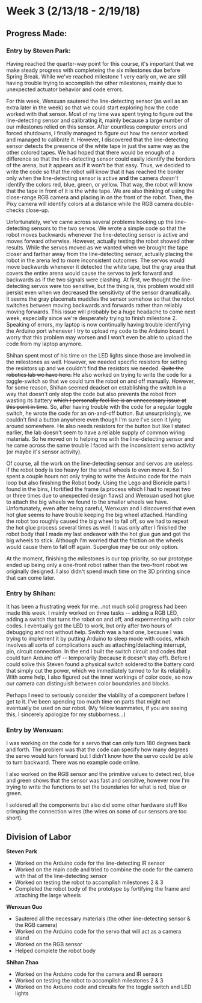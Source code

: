 # Week 3 (2/13/18 - 2/19/18)

## Progress Made:

### Entry by Steven Park:
Having reached the quarter-way point for this course, it's important that we make steady progress with completeing the six milestones due before Spring Break.
While we've reached milestone 1 very early on, we are still having trouble trying to accomplish the other milestones, mainly due to unexpected actuator behavior and code errors.

For this week, Wenxuan sautered the line-detecting sensor (as well as an extra later in the week) so that we could start exploring how the code worked with that sensor.
Most of my time was spent trying to figure out the line-detecting sensor and calibrating it, mainly because a large number of our milestones relied on this sensor.
After countless computer errors and forced shutdowns, I finally managed to figure out how the sensor worked and managed to calibrate it.
However, I discovered that the line-detecting sensor detects the presence of the white tape in just the same way as the other colored tapes. 
We had hoped that there would be enough of a difference so that the line-detecting sensor could easily identify the borders of the arena, but it appears as if it won't be that easy.
Thus, we decided to write the code so that the robot will know that it has reached the border only when the line-detecting sensor is active **and** the camera *doesn't* identify the colors red, blue, green, or yellow.
That way, the robot will know that the tape in front of it is the white tape. We are also thinking of using the close-range RGB camera and placing in on the front of the robot. 
Then, the Pixy camera will identify colors at a distance while the RGB camera double-checks close-up. 

Unfortunately, we've came across several problems hooking up the line-detecting sensors to the two servos. We wrote a simple code so that the robot moves backwards whenever the line-detecting sensor is active and moves forward otherwise.
However, actually testing the robot showed other results. While the servos moved as we wanted when we brought the tape closer and farther away from the line-detecting sensor, actually placing the robot in the arena led to more inconsistent outcomes.
The servos would move backwards whenever it detected the white tape, but the gray area that covers the entire arena would cause the servos to jerk forward and backwards as if the two signals were clashing.
At first, we thought the line-detecting servos were too sensitive, but the thing is, this problem would still persist even when we decreased the sensitivity of the sensor dramatically. It seems the gray placemats muddles the sensor somehow so that the robot switches between moving backwards and forwards rather than reliably moving forwards.
This issue will probably be a huge headache to come next week, especially since we're desperately trying to finish milestone 2. Speaking of errors, my laptop is now continually having trouble identifying the Arduino port whenever I try to upload my code to the Arduino board.
I worry that this problem may worsen and I won't even be able to upload the code from my laptop anymore.

Shihan spent most of his time on the LED lights since those are involved in the milestones as well. However, we needed specific resistors for setting the resistors up and we couldn't find the resistors we needed. ~~Quite the robotics lab we have here.~~
He also worked on trying to write the code for a toggle-switch so that we could turn the robot on and off manually. However, for some reason, Shihan seemed deadset on establishing the switch in a way that doesn't only stop the code but also prevents the robot from wasting its battery ~~which I personally feel like is an unnecessary issue at this point in time~~.
So, after having trouble with the code for a regular toggle switch, he wrote the code for an on-and-off button. But unsurprisingly, we couldn't find a button anywhere even though I'm sure I've seen it lying around somewhere.
He also needs resistors for the button but like I stated earlier, the lab doesn't seem to have a reliable supply of common wiring materials. So he moved on to helping me with the line-detecting sensor and he came across the same trouble I faced with the inconsistent servo activity (or maybe it's sensor activity).

Of course, all the work on the line-detecting sensor and servos are useless if the robot body is too heavy for the small wheels to even move it. So I spent a couple hours not only trying to write the Arduino code for the main loop but also finishing the Robot body.
Using the Lego and Bionicle parts I found in the bins, I fortified the frame (a process which I had to repeat two or three times due to unexpected design flaws) and Wenxuan used hot glue to attach the big wheels we found to the smaller wheels we have.
Unfortunately, even after being careful, Wenxuan and I discovered that even hot glue seems to have trouble keeping the big wheel attached. Handling the robot too roughly caused the big wheel to fall off, so we had to repeat the hot glue process several times as well. 
It was only after I finished the robot body that I made my last endeavor with the hot glue gun and got the big wheels to stick. Although I'm worried that the friction on the wheels would cause them to fall off again. Superglue may be our only option.

At the moment, finishing the milestones is our top priority, so our prototype ended up being only a one-front robot rather than the two-front robot we originally designed. I also didn't spend much time on the 3D printing since that can come later.


### Entry by Shihan:
It has been a frustrating week for me...not much solid progress had been made this week. I mainly worked on three tasks -- adding a RGB LED, adding a switch that turns the robot on and off, and expermenting with color codes. I eventually got the LED to work, but only after two hours of debugging and not without help. Switch was a hard one, because I was trying to implement it by putting Arduino to sleep mode with codes, which involves all sorts of complications such as attaching/detaching interrupt, pin, circuit connection. In the end I built the switch circuit and codes that could turn Arduino off -- temporarily (because it doesn't stay off). Before I could solve this Steven found a physical switch soldered to the battery cord that simply cut the power, which we immediately turned to for its reliability. With some help, I also figured out the inner workings of color code, so now our camera can distinguish between color boundaries and blocks.

Perhaps I need to seriously consider the viability of a component before I get to it. I've been spending too much time on parts that might not eventually be used on our robot. (My fellow teammates, if you are seeing this, I sincerely apologize for my stubborness...)


### Entry by Wenxuan:
I was working on the code for a servo that can only turn 180 degrees back and forth. The problem was that the code can specify how many degrees the servo would turn forward but I didn't know how the servo could be able to turn backward. There was no example code online.

I also worked on the RGB sensor and the primitive values to detect red, blue and green shows that the sensor was fast and sensitive, however now I'm trying to write the functions to set the boundaries for what is red, blue or green.

I soldered all the components but also did some other hardware stuff like crimping the connection wires (the wires on some of our sensors are too short).

## Division of Labor
**Steven Park**
- Worked on the Arduino code for the line-detecting IR sensor
- Worked on the main code and tried to combine the code for the camera with that of the line-detecting sensor
- Worked on testing the robot to accomplish milestones 2 & 3
- Completed the robot body of the prototype by fortifying the frame and attaching the large wheels

**Wenxuan Guo**
- Sautered all the necessary materials (the other line-detecting sensor & the RGB camera)
- Worked on the Arduino code for the servo that will act as a camera stand
- Worked on the RGB sensor
- Helped complete the robot body

**Shihan Zhao**
- Worked on the Arduino code for the camera and IR sensors
- Worked on testing the robot to accomplish milestones 2 & 3
- Worked on the Arduino code and circuits for the toggle switch and LED lights
